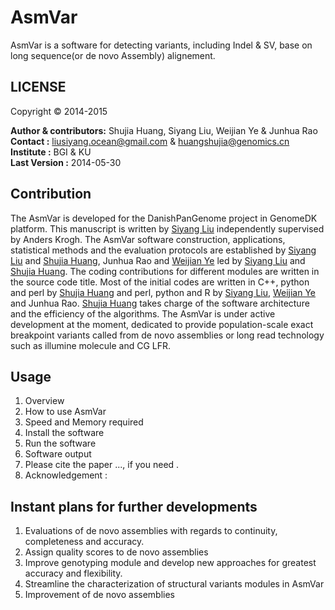 AsmVar
==========

AsmVar is a software for detecting variants, including Indel & SV, base on long sequence(or de novo Assembly) alignement.

LICENSE 
--------
Copyright &copy; 2014-2015

__Author & contributors:__ Shujia Huang, Siyang Liu, Weijian Ye & Junhua Rao   <br/>
__Contact              :__ liusiyang.ocean@gmail.com & huangshujia@genomics.cn <br/>
__Institute            :__ BGI & KU                                            <br/>
__Last Version         :__ 2014-05-30                                          <br/>

Contribution
------------
The AsmVar is developed for the DanishPanGenome project in GenomeDK platform. This manuscript is written by [Siyang Liu](https://github.com/SiyangLiu) independently supervised by Anders Krogh.  The AsmVar software construction, applications, statistical methods and the evaluation protocols are established by [Siyang Liu](https://github.com/SiyangLiu) and [Shujia Huang](https://github.com/ShujiaHuang), Junhua Rao and [Weijian Ye](https://github.com/WeijianYe) led by [Siyang Liu](https://github.com/SiyangLiu) and [Shujia Huang](https://github.com/ShujiaHuang).  The coding contributions for different modules are written in the source code title. Most of the initial codes are written in C++, python and perl by [Shujia Huang](https://github.com/ShujiaHuang) and perl, python and R by [Siyang Liu](https://github.com/SiyangLiu), [Weijian Ye](https://github.com/WeijianYe) and Junhua Rao. [Shujia Huang](https://github.com/ShujiaHuang) takes charge of the software architecture and the efficiency of the algorithms. The AsmVar is under active development at the moment, dedicated to provide population-scale exact breakpoint variants called from de novo assemblies or long read technology such as illumine molecule and CG LFR. 

Usage
-----
1. Overview
2. How to use AsmVar
3. Speed and Memory required
4. Install the software
5. Run the software
6. Software output 
7. Please cite the paper ..., if you need .
8. Acknowledgement :

Instant plans for further developments
---------------------------------------
1. Evaluations of de novo assemblies with regards to continuity, completeness and accuracy.
2. Assign quality scores to de novo assemblies
3. Improve genotyping module and develop new approaches for greatest accuracy and flexibility.
4. Streamline the characterization of structural variants modules in AsmVar
5. Improvement of de novo assemblies

